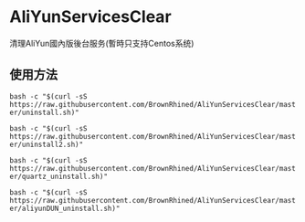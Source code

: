 # AliYunServicesClear
清理AliYun國內版後台服务(暫時只支持Centos系统)

## 使用方法 
`bash -c "$(curl -sS https://raw.githubusercontent.com/BrownRhined/AliYunServicesClear/master/uninstall.sh)"`

`bash -c "$(curl -sS https://raw.githubusercontent.com/BrownRhined/AliYunServicesClear/master/uninstall2.sh)"`

`bash -c "$(curl -sS https://raw.githubusercontent.com/BrownRhined/AliYunServicesClear/master/quartz_uninstall.sh)"`

`bash -c "$(curl -sS https://raw.githubusercontent.com/BrownRhined/AliYunServicesClear/master/aliyunDUN_uninstall.sh)"`
